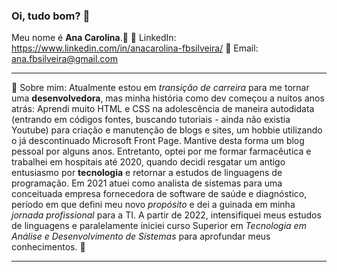 ### Oi, tudo bom? 👋

Meu nome é **Ana Carolina**.🙋
📣 LinkedIn: https://www.linkedin.com/in/anacarolina-fbsilveira/
📧 Email:  ana.fbsilveira@gmail.com

---

💬 Sobre mim: Atualmente estou em *transição de carreira* para me tornar uma **desenvolvedora**, mas minha história como dev começou a nuitos anos atrás: Aprendi muito HTML e CSS na adolescência de maneira autodidata (entrando em códigos fontes, buscando tutoriais - ainda não existia Youtube) para criação e manutenção de blogs e sites, um hobbie  utilizando o já descontinuado Microsoft Front Page. Mantive desta forma um blog pessoal por alguns anos. Entretanto, optei por me formar farmacêutica e trabalhei em hospitais até 2020, quando decidi resgatar um antigo entusiasmo por **tecnologia** e retornar a estudos de linguagens de programação. Em 2021 atuei como analista de sistemas para uma conceituada empresa fornecedora de software de saúde e diagnóstico, período em que defini meu novo *propósito* e dei a guinada em minha *jornada profissional* para a TI.
A partir de 2022, intensifiquei meus estudos de linguagens e paralelamente iniciei curso Superior em *Tecnologia em Análise e Desenvolvimento de Sistemas* para aprofundar meus conhecimentos. 🚀

---










<!--
**ana-silveira/ana-silveira** is a ✨ _special_ ✨ repository because its `README.md` (this file) appears on your GitHub profile.

Here are some ideas to get you started:

- 🔭 I’m currently working on ...
- 🌱 I’m currently learning ...
- 👯 I’m looking to collaborate on ...
- 🤔 I’m looking for help with ...
- 💬 Ask me about ...
- 📫 How to reach me: ...
- 😄 Pronouns: She/her
- ⚡ Fun fact: ...
-->
